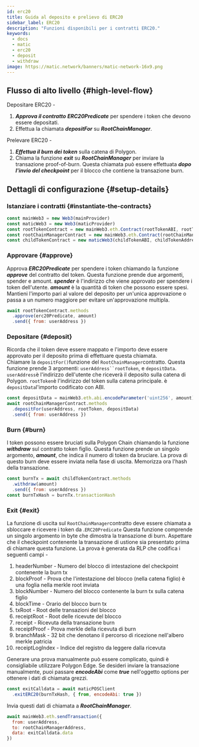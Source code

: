 ```yaml
---
id: erc20
title: Guida al deposito e prelievo di ERC20
sidebar_label: ERC20
description: "Funzioni disponibili per i contratti ERC20."
keywords:
  - docs
  - matic
  - erc20
  - deposit
  - withdraw
image: https://matic.network/banners/matic-network-16x9.png
---
```


## Flusso di alto livello {#high-level-flow}

Depositare ERC20 -

1. **_Approva il contratto_** **_ERC20Predicate_** per spendere i token che devono essere depositati.
2. Effettua la chiamata **_depositFor_** su **_RootChainManager_**.

Prelevare ERC20 -

1. **_Effettua il burn dei token_** sulla catena di Polygon.
2. Chiama la funzione **_exit_** su **_RootChainManager_** per inviare la transazione proof-of-burn. Questa chiamata può essere effettuata **_dopo l'invio del checkpoint_** per il blocco che contiene la transazione burn.

## Dettagli di configurazione {#setup-details}

### Istanziare i contratti {#instantiate-the-contracts}

```js
const mainWeb3 = new Web3(mainProvider)
const maticWeb3 = new Web3(maticProvider)
const rootTokenContract = new mainWeb3.eth.Contract(rootTokenABI, rootTokenAddress)
const rootChainManagerContract = new mainWeb3.eth.Contract(rootChainManagerABI, rootChainManagerAddress)
const childTokenContract = new maticWeb3(childTokenABI, childTokenAddress)
```

### Approvare {#approve}
Approva **_ERC20Predicate_** per spendere i token chiamando la funzione **_approve_** del contratto del token. Questa funzione prende due argomenti, spender e amount. **_spender_** è l'indirizzo che viene approvato per spendere i token dell'utente. **_amount_** è la quantità di token che possono essere spesi. Mantieni l'importo pari al valore del deposito per un'unica approvazione o passa a un numero maggiore per evitare un'approvazione multipla.
```js
await rootTokenContract.methods
  .approve(erc20Predicate, amount)
  .send({ from: userAddress })
```

### Depositare {#deposit}
Ricorda che il token deve essere mappato e l'importo deve essere approvato per il deposito prima di effettuare questa chiamata.  
Chiamare la `depositFor()`funzione del `RootChainManager`contratto. Questa funzione prende 3 argomenti: `userAddress``rootToken`, e `depositData`. `userAddress`è l'indirizzo dell'utente che riceverà il deposito sulla catena di Polygon. `rootToken`è l'indirizzo del token sulla catena principale. è `depositData`l'importo codificato con ABI.
```js
const depositData = mainWeb3.eth.abi.encodeParameter('uint256', amount)
await rootChainManagerContract.methods
  .depositFor(userAddress, rootToken, depositData)
  .send({ from: userAddress })
```

### Burn {#burn}
I token possono essere bruciati sulla Polygon Chain chiamando la funzione **_withdraw_** sul contratto token figlio. Questa funzione prende un singolo argomento, **_amount_**, che indica il numero di token da bruciare. La prova di questo burn deve essere inviata nella fase di uscita. Memorizza ora l'hash della transazione.
```js
const burnTx = await childTokenContract.methods
  .withdraw(amount)
  .send({ from: userAddress })
const burnTxHash = burnTx.transactionHash
```

### Exit {#exit}
La funzione di uscita sul `RootChainManager`contratto deve essere chiamata a sbloccare e ricevere i token da .`ERC20Predicate` Questa funzione comprende un singolo argomento in byte che dimostra la transazione di burn. Aspettare che il checkpoint contenente la transazione di ustione sia presentato prima di chiamare questa funzione. La prova è generata da RLP che codifica i seguenti campi -

1. headerNumber - Numero del blocco di intestazione del checkpoint contenente la burn tx
2. blockProof - Prova che l'intestazione del blocco (nella catena figlio) è una foglia nella merkle root inviata
3. blockNumber - Numero del blocco contenente la burn tx sulla catena figlio
4. blockTime - Orario del blocco burn tx
5. txRoot - Root delle transazioni del blocco
6. receiptRoot - Root delle ricevute del blocco
7. receipt - Ricevuta della transazione burn
8. receiptProof - Prova merkle della ricevuta di burn
9. branchMask - 32 bit che denotano il percorso di ricezione nell'albero merkle patricia
10. receiptLogIndex - Indice del registro da leggere dalla ricevuta

Generare una prova manualmente può essere complicato, quindi è consigliabile utilizzare Polygon Edge. Se desideri inviare la transazione manualmente, puoi passare **_encodeAbi_** come **_true_** nell'oggetto options per ottenere i dati di chiamata grezzi.

```js
const exitCalldata = await maticPOSClient
  .exitERC20(burnTxHash, { from, encodeAbi: true })
```

Invia questi dati di chiamata a **_RootChainManager_**.
```js
await mainWeb3.eth.sendTransaction({
  from: userAddress,
  to: rootChainManagerAddress,
  data: exitCalldata.data
})
```

